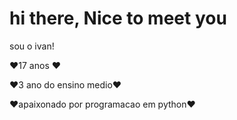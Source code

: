# hi there, Nice to meet you

sou o ivan!

❤️17 anos ❤️

❤️3 ano do ensino medio❤️

❤️apaixonado por programacao em python❤️

##

